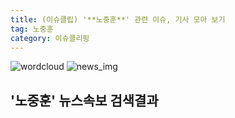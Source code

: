 ```yaml
---
title: (이슈클립) '**노중훈**' 관련 이슈, 기사 모아 보기
tag: 노중훈
category: 이슈클리핑
---
```

![wordcloud](https://s3.ap-northeast-2.amazonaws.com/lyrics101-wordcloud/2018-09-20-1537404652.png)
![news_img](https://user-images.githubusercontent.com/42597476/44507050-1206f400-a6e4-11e8-8d98-7ffbfebb353f.png)
## **'**노중훈**'** 뉴스속보 검색결과

